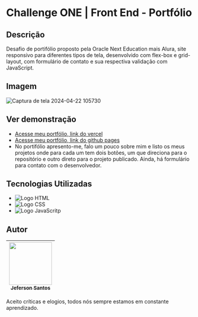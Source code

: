 # Challenge ONE | Front End - Portfólio

## Descrição
Desafio de portifólio proposto pela Oracle Next Education mais Alura, site responsivo para diferentes tipos de tela, desenvolvido com flex-box e grid-layout, com formulário de contato e sua respectiva validação com JavaScript.

## Imagem
![Captura de tela 2024-04-22 105730](https://github.com/jefersonssant/challenge-one-portfolio-br/assets/133176621/d3fac061-51bf-4c8f-b8af-db5675644518)

## Ver demonstração
* [Acesse meu portfólio, link do vercel](https://portfolio-one-sigma-nine.vercel.app/)
* [Acesse meu portfólio, link do github pages](https://jefersonssant.github.io/challenge-one-portfolio-br/)
* No portifólio apresento-me, falo um pouco sobre mim e listo os meus projetos onde para cada um tem dois botões, um que direciona para o repositório e outro direto para o projeto publicado. Ainda, há formulário para contato com o desenvolvedor. 

## Tecnologias Utilizadas

* <img src="https://img.shields.io/badge/HTML-239120?style=for-the-badge&logo=html5&logoColor=white" alt="Logo HTML">
* <img src="https://img.shields.io/badge/CSS-239120?&style=for-the-badge&logo=css3&logoColor=white" alt="Logo CSS">
* <img src="https://img.shields.io/badge/JavaScript-F7DF1E?style=for-the-badge&logo=javascript&logoColor=black" alt="Logo JavaScritp">

## Autor

| [<img loading="lazy" src="https://avatars.githubusercontent.com/u/133176621?v=4" width=115><br><sub text-decoration="none">Jeferson Santos</sub>](https://github.com/jefersonssant) |
| :---: |

Aceito críticas e elogios, todos nós sempre estamos em constante aprendizado.
